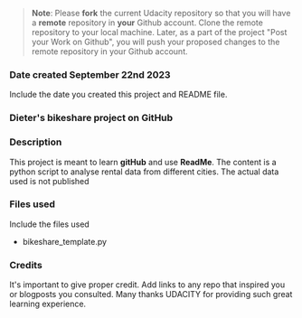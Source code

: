 >**Note**: Please **fork** the current Udacity repository so that you will have a **remote** repository in **your** Github account. Clone the remote repository to your local machine. Later, as a part of the project "Post your Work on Github", you will push your proposed changes to the remote repository in your Github account.

### Date created September 22nd 2023
Include the date you created this project and README file.

### Dieter's bikeshare project on GitHub

### Description
This project is meant to learn **gitHub** and use **ReadMe**.
The content is a python script to analyse rental data from different cities.
The actual data used is not published

### Files used
Include the files used
- bikeshare_template.py

### Credits
It's important to give proper credit. Add links to any repo that inspired you or blogposts you consulted.
Many thanks UDACITY for providing such great learning experience.

